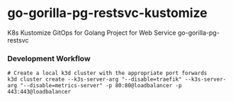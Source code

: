 # go-gorilla-pg-restsvc-kustomize
K8s Kustomize GitOps for Golang Project for Web Service go-gorilla-pg-restsvc


### Development Workflow

```
# Create a local k3d cluster with the appropriate port forwards
k3d cluster create --k3s-server-arg "--disable=traefik" --k3s-server-arg "--disable=metrics-server" -p 80:80@loadbalancer -p 443:443@loadbalancer

```
